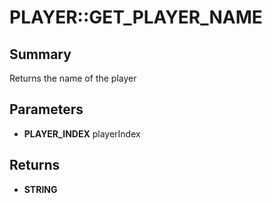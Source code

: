 # PLAYER::GET_PLAYER_NAME

## Summary
Returns the name of the player

## Parameters
* **PLAYER_INDEX** playerIndex

## Returns
* **STRING**